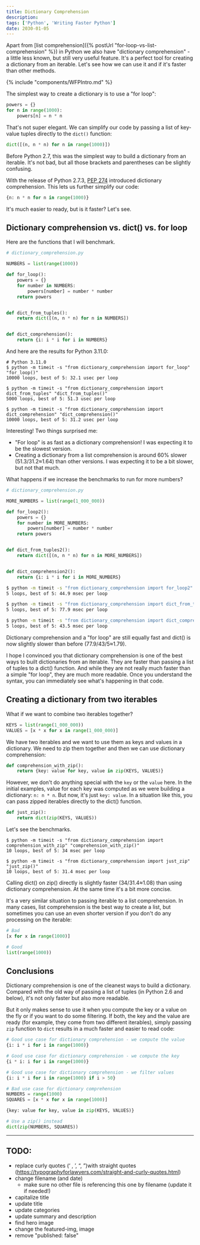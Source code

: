 ```yaml
---
title: Dictionary Comprehension
description: 
tags: ['Python', 'Writing Faster Python']
date: 2030-01-05
---
```


Apart from [list comprehension]({% postUrl "for-loop-vs-list-comprehension" %}) in Python we also have "dictionary comprehension" - a little less known, but still very useful feature. It's a perfect tool for creating a dictionary from an iterable. Let's see how we can use it and if it's faster than other methods.

{% include "components/WFPIntro.md" %}

The simplest way to create a dictionary is to use a "for loop":

```python
powers = {}
for n in range(1000):
    powers[n] = n * n
```

That's not super elegant. We can simplify our code by passing a list of key-value tuples directly to the `dict()` function:

```python
dict([(n, n * n) for n in range(1000)])
```

Before Python 2.7, this was the simplest way to build a dictionary from an iterable. It's not bad, but all those brackets and parentheses can be slightly confusing.

With the release of Python 2.7.3, [PEP 274](https://www.python.org/dev/peps/pep-0274/) introduced dictionary comprehension. This lets us further simplify our code:

```python
{n: n * n for n in range(1000)}
```

It's much easier to ready, but is it faster? Let's see.

## Dictionary comprehension vs. dict() vs. for loop

Here are the functions that I will benchmark.

```python
# dictionary_comprehension.py

NUMBERS = list(range(1000))

def for_loop():
    powers = {}
    for number in NUMBERS:
        powers[number] = number * number
    return powers


def dict_from_tuples():
    return dict([(n, n * n) for n in NUMBERS])


def dict_comprehension():
    return {i: i * i for i in NUMBERS}
```

And here are the results for Python 3.11.0:

```shell
# Python 3.11.0
$ python -m timeit -s "from dictionary_comprehension import for_loop" "for_loop()"
10000 loops, best of 5: 32.1 usec per loop

$ python -m timeit -s "from dictionary_comprehension import dict_from_tuples" "dict_from_tuples()"
5000 loops, best of 5: 51.3 usec per loop

$ python -m timeit -s "from dictionary_comprehension import dict_comprehension" "dict_comprehension()"
10000 loops, best of 5: 31.2 usec per loop
```

Interesting! Two things surprised me:

* "For loop" is as fast as a dictionary comprehension! I was expecting it to be the slowest version.
* Creating a dictionary from a list comprehension is around 60% slower (51.3/31.2≈1.64) than other versions. I was expecting it to be a bit slower, but not that much.

What happens if we increase the benchmarks to run for more numbers?

```python
# dictionary_comprehension.py

MORE_NUMBERS = list(range(1_000_000))

def for_loop2():
    powers = {}
    for number in MORE_NUMBERS:
        powers[number] = number * number
    return powers


def dict_from_tuples2():
    return dict([(n, n * n) for n in MORE_NUMBERS])


def dict_comprehension2():
    return {i: i * i for i in MORE_NUMBERS}
```

```bash
$ python -m timeit -s "from dictionary_comprehension import for_loop2" "for_loop2()"
5 loops, best of 5: 44.9 msec per loop

$ python -m timeit -s "from dictionary_comprehension import dict_from_tuples2" "dict_from_tuples2()"
5 loops, best of 5: 77.9 msec per loop

$ python -m timeit -s "from dictionary_comprehension import dict_comprehension2" "dict_comprehension2()"
5 loops, best of 5: 43.5 msec per loop
```

Dictionary comprehension and a "for loop" are still equally fast and dict() is now slightly slower than before (77.9/43/5≈1.79).

I hope I convinced you that dictionary comprehension is one of the best ways to built dictionaries from an iterable. They are faster than passing a list of tuples to a dict() function. And while they are not really much faster than a simple "for loop", they are much more readable. Once you understand the syntax, you can immediately see what's happening in that code.

## Creating a dictionary from two iterables

What if we want to combine two iterables together?

```python
KEYS = list(range(1_000_000))
VALUES = [x * x for x in range(1_000_000)]
```

We have two iterables and we want to use them as keys and values in a dictionary. We need to zip them together and then we can use dictionary comprehension:

```python
def comprehension_with_zip():
    return {key: value for key, value in zip(KEYS, VALUES)}
```

However, we don't do anything special with the `key` or the `value` here. In the initial examples, value for each key was computed as we were building a dictionary: `n: n * n`. But now, it's just `key: value`. In a situation like this, you can pass zipped iterables directly to the dict() function.

```python
def just_zip():
    return dict(zip(KEYS, VALUES))
```

Let's see the benchmarks.

```shell
$ python -m timeit -s "from dictionary_comprehension import comprehension_with_zip" "comprehension_with_zip()"
10 loops, best of 5: 34 msec per loop

$ python -m timeit -s "from dictionary_comprehension import just_zip" "just_zip()"
10 loops, best of 5: 31.4 msec per loop
```

Calling dict() on zip() directly is slightly faster (34/31.4≈1.08) than using dictionary comprehension. At the same time it's a bit more concise.

It's a very similar situation to passing iterable to a list comprehension. In many cases, list comprehension is the best way to create a list, but sometimes you can use an even shorter version if you don't do any processing on the iterable:

```python
# Bad
[x for x in range(1000)]

# Good
list(range(1000))
```

## Conclusions

Dictionary comprehension is one of the cleanest ways to build a dictionary. Compared with the old way of passing a list of tuples (in Python 2.6 and below), it's not only faster but also more readable.

But it only makes sense to use it when you compute the key or a value on the fly or if you want to do some filtering. If both, the key and the value are ready (for example, they come from two different iterables), simply passing `zip` function to `dict` results in a much faster and easier to read code:

```python
# Good use case for dictionary comprehension - we compute the value
{i: i * i for i in range(1000)}

# Good use case for dictionary comprehension - we compute the key
{i * i: i for i in range(1000)}

# Good use case for dictionary comprehension - we filter values
{i: i * i for i in range(1000) if i > 50}

# Bad use case for dictionary comprehension
NUMBERS = range(1000)
SQUARES = [x * x for x in range(1000)]

{key: value for key, value in zip(KEYS, VALUES)}

# Use a zip() instead
dict(zip(NUMBERS, SQUARES))
```

---

## TODO:

* replace curly quotes (‘ , ’, “, ”)with straight quotes (https://typographyforlawyers.com/straight-and-curly-quotes.html)
* change filename (and date)
  * make sure no other file is referencing this one by filename (update it if needed!)
* capitalize title
* update title
* update categories
* update summary and description
* find hero image
* change the featured-img, image
* remove "published: false"
